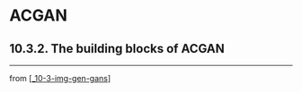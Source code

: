 # ACGAN

## 10.3.2. The building blocks of ACGAN

---
from [[_10-3-img-gen-gans]]

[//begin]: # "Autogenerated link references for markdown compatibility"
[_10-3-img-gen-gans]: _10-3-img-gen-gans.md "Img Gen GANs"
[//end]: # "Autogenerated link references"